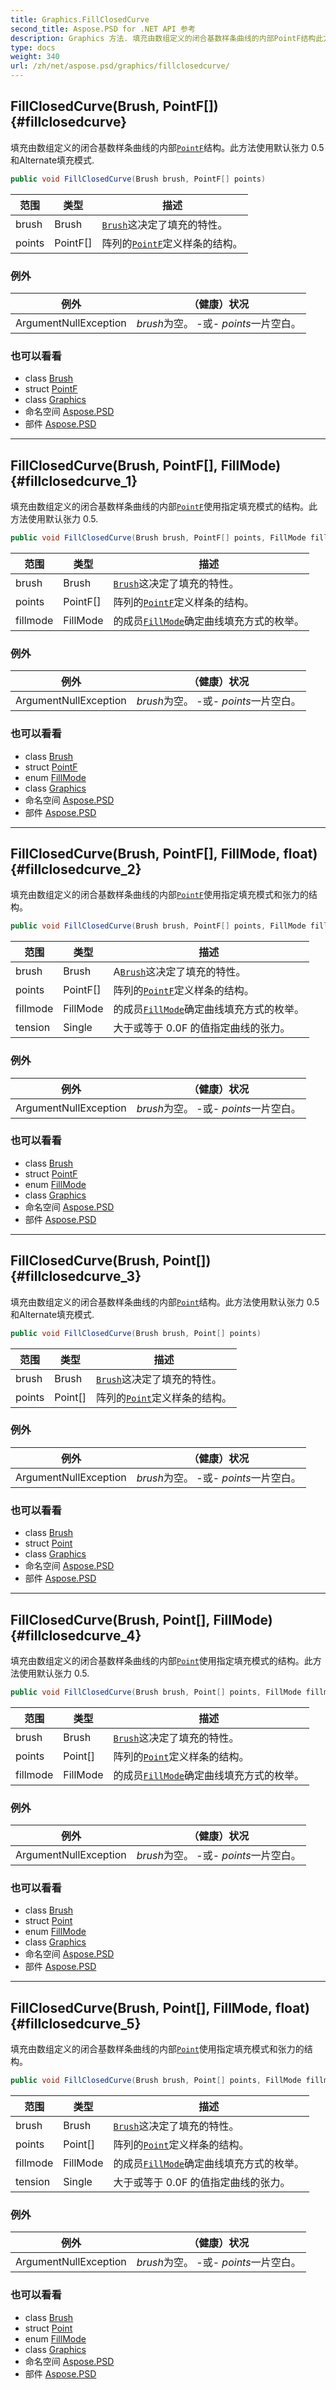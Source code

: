 ```yaml
---
title: Graphics.FillClosedCurve
second_title: Aspose.PSD for .NET API 参考
description: Graphics 方法. 填充由数组定义的闭合基数样条曲线的内部PointF结构此方法使用默认张力 0.5 和Alternate填充模式.
type: docs
weight: 340
url: /zh/net/aspose.psd/graphics/fillclosedcurve/
---
```

## FillClosedCurve(Brush, PointF[]) {#fillclosedcurve}

填充由数组定义的闭合基数样条曲线的内部[`PointF`](../../pointf/)结构。此方法使用默认张力 0.5 和Alternate填充模式.

```csharp
public void FillClosedCurve(Brush brush, PointF[] points)
```

| 范围 | 类型 | 描述 |
| --- | --- | --- |
| brush | Brush | [`Brush`](../../brush/)这决定了填充的特性。 |
| points | PointF[] | 阵列的[`PointF`](../../pointf/)定义样条的结构。 |

### 例外

| 例外 | （健康）状况 |
| --- | --- |
| ArgumentNullException | *brush*为空。 -或- *points*一片空白。 |

### 也可以看看

* class [Brush](../../brush/)
* struct [PointF](../../pointf/)
* class [Graphics](../)
* 命名空间 [Aspose.PSD](../../graphics/)
* 部件 [Aspose.PSD](../../../)

---

## FillClosedCurve(Brush, PointF[], FillMode) {#fillclosedcurve_1}

填充由数组定义的闭合基数样条曲线的内部[`PointF`](../../pointf/)使用指定填充模式的结构。此方法使用默认张力 0.5.

```csharp
public void FillClosedCurve(Brush brush, PointF[] points, FillMode fillmode)
```

| 范围 | 类型 | 描述 |
| --- | --- | --- |
| brush | Brush | [`Brush`](../../brush/)这决定了填充的特性。 |
| points | PointF[] | 阵列的[`PointF`](../../pointf/)定义样条的结构。 |
| fillmode | FillMode | 的成员[`FillMode`](../../fillmode/)确定曲线填充方式的枚举。 |

### 例外

| 例外 | （健康）状况 |
| --- | --- |
| ArgumentNullException | *brush*为空。 -或- *points*一片空白。 |

### 也可以看看

* class [Brush](../../brush/)
* struct [PointF](../../pointf/)
* enum [FillMode](../../fillmode/)
* class [Graphics](../)
* 命名空间 [Aspose.PSD](../../graphics/)
* 部件 [Aspose.PSD](../../../)

---

## FillClosedCurve(Brush, PointF[], FillMode, float) {#fillclosedcurve_2}

填充由数组定义的闭合基数样条曲线的内部[`PointF`](../../pointf/)使用指定填充模式和张力的结构。

```csharp
public void FillClosedCurve(Brush brush, PointF[] points, FillMode fillmode, float tension)
```

| 范围 | 类型 | 描述 |
| --- | --- | --- |
| brush | Brush | A[`Brush`](../../brush/)这决定了填充的特性。 |
| points | PointF[] | 阵列的[`PointF`](../../pointf/)定义样条的结构。 |
| fillmode | FillMode | 的成员[`FillMode`](../../fillmode/)确定曲线填充方式的枚举。 |
| tension | Single | 大于或等于 0.0F 的值指定曲线的张力。 |

### 例外

| 例外 | （健康）状况 |
| --- | --- |
| ArgumentNullException | *brush*为空。 -或- *points*一片空白。 |

### 也可以看看

* class [Brush](../../brush/)
* struct [PointF](../../pointf/)
* enum [FillMode](../../fillmode/)
* class [Graphics](../)
* 命名空间 [Aspose.PSD](../../graphics/)
* 部件 [Aspose.PSD](../../../)

---

## FillClosedCurve(Brush, Point[]) {#fillclosedcurve_3}

填充由数组定义的闭合基数样条曲线的内部[`Point`](../../point/)结构。此方法使用默认张力 0.5 和Alternate填充模式.

```csharp
public void FillClosedCurve(Brush brush, Point[] points)
```

| 范围 | 类型 | 描述 |
| --- | --- | --- |
| brush | Brush | [`Brush`](../../brush/)这决定了填充的特性。 |
| points | Point[] | 阵列的[`Point`](../../point/)定义样条的结构。 |

### 例外

| 例外 | （健康）状况 |
| --- | --- |
| ArgumentNullException | *brush*为空。 -或- *points*一片空白。 |

### 也可以看看

* class [Brush](../../brush/)
* struct [Point](../../point/)
* class [Graphics](../)
* 命名空间 [Aspose.PSD](../../graphics/)
* 部件 [Aspose.PSD](../../../)

---

## FillClosedCurve(Brush, Point[], FillMode) {#fillclosedcurve_4}

填充由数组定义的闭合基数样条曲线的内部[`Point`](../../point/)使用指定填充模式的结构。此方法使用默认张力 0.5.

```csharp
public void FillClosedCurve(Brush brush, Point[] points, FillMode fillmode)
```

| 范围 | 类型 | 描述 |
| --- | --- | --- |
| brush | Brush | [`Brush`](../../brush/)这决定了填充的特性。 |
| points | Point[] | 阵列的[`Point`](../../point/)定义样条的结构。 |
| fillmode | FillMode | 的成员[`FillMode`](../../fillmode/)确定曲线填充方式的枚举。 |

### 例外

| 例外 | （健康）状况 |
| --- | --- |
| ArgumentNullException | *brush*为空。 -或- *points*一片空白。 |

### 也可以看看

* class [Brush](../../brush/)
* struct [Point](../../point/)
* enum [FillMode](../../fillmode/)
* class [Graphics](../)
* 命名空间 [Aspose.PSD](../../graphics/)
* 部件 [Aspose.PSD](../../../)

---

## FillClosedCurve(Brush, Point[], FillMode, float) {#fillclosedcurve_5}

填充由数组定义的闭合基数样条曲线的内部[`Point`](../../point/)使用指定填充模式和张力的结构。

```csharp
public void FillClosedCurve(Brush brush, Point[] points, FillMode fillmode, float tension)
```

| 范围 | 类型 | 描述 |
| --- | --- | --- |
| brush | Brush | [`Brush`](../../brush/)这决定了填充的特性。 |
| points | Point[] | 阵列的[`Point`](../../point/)定义样条的结构。 |
| fillmode | FillMode | 的成员[`FillMode`](../../fillmode/)确定曲线填充方式的枚举。 |
| tension | Single | 大于或等于 0.0F 的值指定曲线的张力。 |

### 例外

| 例外 | （健康）状况 |
| --- | --- |
| ArgumentNullException | *brush*为空。 -或- *points*一片空白。 |

### 也可以看看

* class [Brush](../../brush/)
* struct [Point](../../point/)
* enum [FillMode](../../fillmode/)
* class [Graphics](../)
* 命名空间 [Aspose.PSD](../../graphics/)
* 部件 [Aspose.PSD](../../../)



